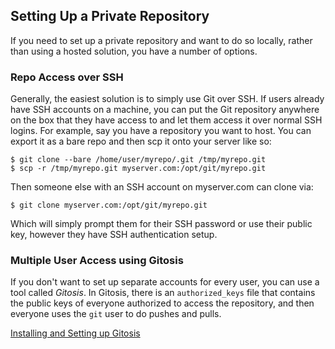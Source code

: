 ## Setting Up a Private Repository ##

If you need to set up a private repository and want to do so locally,
rather than using a hosted solution, you have a number of options.

### Repo Access over SSH ###

Generally, the easiest solution is to simply use Git over SSH.  If users
already have SSH accounts on a machine, you can put the Git repository
anywhere on the box that they have access to and let them access it over
normal SSH logins.  For example, say you have a repository you want to 
host.  You can export it as a bare repo and then scp it onto your server
like so:
	
	$ git clone --bare /home/user/myrepo/.git /tmp/myrepo.git
	$ scp -r /tmp/myrepo.git myserver.com:/opt/git/myrepo.git
	
Then someone else with an SSH account on myserver.com can clone via:

	$ git clone myserver.com:/opt/git/myrepo.git

Which will simply prompt them for their SSH password or use their public key,
however they have SSH authentication setup.

### Multiple User Access using Gitosis ###

If you don't want to set up separate accounts for every user, you can use
a tool called _Gitosis_.  In Gitosis, there is an `authorized_keys` file that
contains the public keys of everyone authorized to access the repository,
and then everyone uses the `git` user to do pushes and pulls.

[Installing and Setting up Gitosis](http://www.urbanpuddle.com/articles/2008/07/11/installing-git-on-a-server-ubuntu-or-debian)
